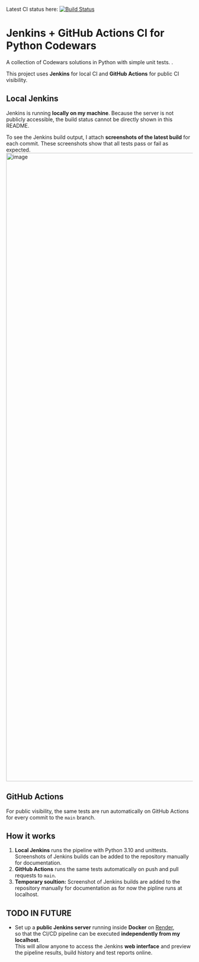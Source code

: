 Latest CI status here:
[![Build Status](https://github.com/szymonpilszak/jenkins-pipeline-python-codewars/actions/workflows/ci.yml/badge.svg)](https://github.com/szymonpilszak/jenkins-pipeline-python-codewars/actions/workflows/ci.yml)


# Jenkins + GitHub Actions CI for Python Codewars

A collection of Codewars solutions in Python with simple unit tests.  .

This project uses **Jenkins** for local CI and **GitHub Actions** for public CI visibility.


## Local Jenkins

Jenkins is running **locally on my machine**. Because the server is not publicly accessible, the build status cannot be directly shown in this README.  

To see the Jenkins build output, I attach **screenshots of the latest build** for each commit. These screenshots show that all tests pass or fail as expected.
<img width="1896" height="1693" alt="image" src="https://github.com/user-attachments/assets/591eebc0-45d5-4bd1-9803-6900727dff8f" />




## GitHub Actions

For public visibility, the same tests are run automatically on GitHub Actions for every commit to the `main` branch.  


## How it works

1. **Local Jenkins** runs the pipeline with Python 3.10 and unittests. Screenshots of Jenkins builds can be added to the repository manually for documentation.
2. **GitHub Actions** runs the same tests automatically on push and pull requests to `main`.
4. **Temporary soultion:** Screenshot of Jenkins builds are added to the repository manually for documentation as for now the pipline runs at localhost. 


## TODO IN FUTURE
- Set up a **public Jenkins server** running inside **Docker** on [Render](https://render.com),  
  so that the CI/CD pipeline can be executed **independently from my localhost**.  
  This will allow anyone to access the Jenkins **web interface** and preview  
  the pipeline results, build history and test reports online.  
